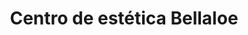 ---
title: "Centro de estética Bellaloe"
url: /combarro/centro-de-estetica-bellaloe/
shop: cosméticos
---